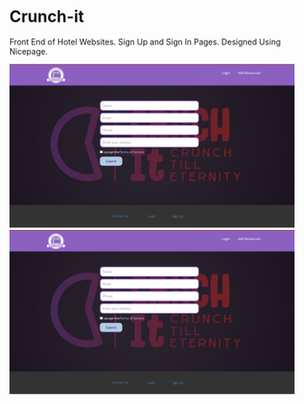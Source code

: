 # Crunch-it
Front End of Hotel Websites.
Sign Up and Sign In Pages.
Designed Using Nicepage.

<div align="center">
  <img src="https://github.com/thushar28/Crunch-it/blob/main/SS/Screenshot%202022-09-11%20215257.png"/>
  <img src="https://github.com/thushar28/Crunch-it/blob/main/SS/Screenshot%202022-09-11%20215257.png"/>
</div>  
  
  
  
